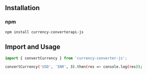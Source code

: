 ## Installation

### npm
```shell
npm install currency-converterapi-js
```

## Import and Usage

```js
import { convertCurrency } from 'currency-converter-js';
```
```bash
convertCurrency('USD', 'INR', 3).then(res => console.log(res));
```
